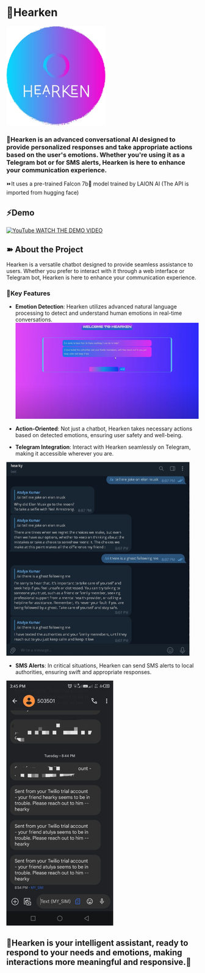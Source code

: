 # 🔰Hearken 
<img src="hearken_logo-fotor-2023082923219.png" width="260px">

<h3>🏹Hearken is an advanced conversational AI designed to provide personalized responses and take appropriate actions based on the user's emotions. Whether you're using it as a Telegram bot or for SMS alerts, Hearken is here to enhance your communication experience.</h3>

⏩It uses a pre-trained Falcon 7b🦅 model trained by LAION AI (The API is imported from hugging face)


<h2>⚡Demo</h2>
<a href="https://youtu.be/g6LWvyU6xjc"><img class="emojidex-emoji" src="https://cdn.emojidex.com/emoji/seal/YouTube.png" emoji-code="YouTube" alt="YouTube" width="25px"/>  WATCH THE DEMO VIDEO </a>


<h2>➽ About the Project</h2>

Hearken is a versatile chatbot designed to provide seamless assistance to users. Whether you prefer to interact with it through a web interface or Telegram bot, Hearken is here to enhance your communication experience.

### 🏹Key Features

- **Emotion Detection**: Hearken utilizes advanced natural language processing to detect and understand human emotions in real-time conversations.
  ![hearken ss](hearkyss5.jpg)

- **Action-Oriented**: Not just a chatbot, Hearken takes necessary actions based on detected emotions, ensuring user safety and well-being.

- **Telegram Integration**: Interact with Hearken seamlessly on Telegram, making it accessible wherever you are.
 <img src="telebotss.jpg" width="480px"/> 

- **SMS Alerts**: In critical situations, Hearken can send SMS alerts to local authorities, ensuring swift and appropriate responses.
<img src="twilioss.jpg" width="280px"/>



<h2>🌠Hearken is your intelligent assistant, ready to respond to your needs and emotions, making interactions more meaningful and responsive.🌠</h2>
